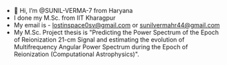 - 👋 Hi, I’m @SUNIL-VERMA-7 from Haryana
- I done my M.Sc. from IIT Kharagpur
- My email is - lostinspace0sv@gmail.com or sunilvermahr44@gmail.com
- My M.Sc. Project thesis is "Predicting the Power Spectrum of the Epoch of Reionization 21-cm Signal 
and estimating the evolution of Multifrequency Angular Power Spectrum during the Epoch of 
Reionization (Computational Astrophysics)".


<!---
SUNIL-VERMA-7/SUNIL-VERMA-7 is a ✨ special ✨ repository because its `README.md` (this file) appears on your GitHub profile.
You can click the Preview link to take a look at your changes.
--->
